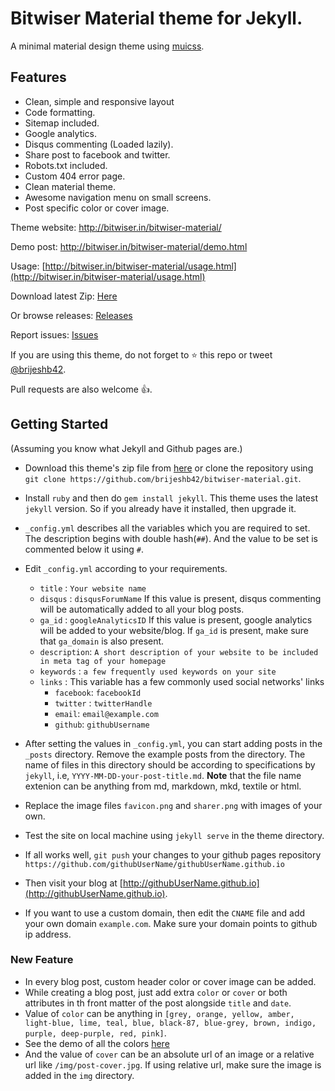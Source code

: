 # Bitwiser Material theme for Jekyll.
A minimal material design theme using [muicss](https://www.muicss.com).

## Features

* Clean, simple and responsive layout
* Code formatting.
* Sitemap included.
* Google analytics.
* Disqus commenting (Loaded lazily).
* Share post to facebook and twitter.
* Robots.txt included.
* Custom 404 error page.
* Clean material theme.
* Awesome navigation menu on small screens.
* Post specific color or cover image.

Theme website: http://bitwiser.in/bitwiser-material/

Demo post: http://bitwiser.in/bitwiser-material/demo.html

Usage: [http://bitwiser.in/bitwiser-material/usage.html](http://bitwiser.in/bitwiser-material/usage.html)

Download latest Zip: [Here](https://goo.gl/VWBbHF)

Or browse releases: [Releases](https://github.com/brijeshb42/bitwiser-material/releases)

Report issues: [Issues](https://github.com/brijeshb42/bitwiser-material/issues/new)

If you are using this theme, do not forget to :star: this repo or tweet [@brijeshb42](https://twitter.com/brijeshb42).

Pull requests are also welcome :thumbsup:.


## Getting Started

(Assuming you know what Jekyll and Github pages are.)

* Download this theme's zip file from [here](https://goo.gl/VWBbHF) or clone the repository using ```git clone https://github.com/brijeshb42/bitwiser-material.git```.

* Install ```ruby``` and then do ```gem install jekyll```. This theme uses the latest ```jekyll``` version. So if you already have it installed, then upgrade it.

* ```_config.yml``` describes all the variables which you are required to set. The description begins with double hash(```##```). And the value to be set is commented below it using ```#```.

* Edit ```_config.yml``` according to your requirements.
	* ```title``` : ```Your website name```
	* ```disqus``` : ```disqusForumName```
		If this value is present, disqus commenting will be automatically added to all your blog posts.
	* ```ga_id``` : ```googleAnalyticsID```
		If this value is present, google analytics will be added to your website/blog.
		If ```ga_id``` is present, make sure that ```ga_domain``` is also present.
	* ```description```: ```A short description of your website to be included in meta tag of your homepage```
	* ```keywords``` : ```a few frequently used keywords on your site```
	* ```links``` : This variable has a few commonly used social networks' links
		* ```facebook```: ```facebookId```
		* ```twitter``` : ```twitterHandle```
		* ```email```: ```email@example.com```
		* ```github```: ```githubUsername```

* After setting the values in ```_config.yml```, you can start adding posts in the ```_posts``` directory. Remove the example posts from the directory. The name of files in this directory should be according to specifications by ```jekyll```, i.e, ```YYYY-MM-DD-your-post-title.md```. **Note** that the file name extenion can be anything from md, markdown, mkd, textile or html.

* Replace the image files ```favicon.png``` and ```sharer.png``` with images of your own.

* Test the site on local machine using ```jekyll serve``` in the theme directory.

* If all works well, ```git push``` your changes to your github pages repository ```https://github.com/githubUserName/githubUserName.github.io```

* Then visit your blog at [http://githubUserName.github.io](http://githubUserName.github.io).

* If you want to use a custom domain, then edit the ```CNAME``` file and add your own domain ```example.com```. Make sure your domain points to github ip address.


### New Feature

* In every blog post, custom header color or cover image can be added.
* While creating a blog post, just add extra `color` or `cover` or both attributes in th front matter of the post alongside `title` and `date`.
* Value of `color` can be anything in `[grey, orange, yellow, amber, light-blue, lime, teal, blue, black-87, blue-grey, brown, indigo, purple, deep-purple, red, pink]`.
* See the demo of all the colors [here](http://bitwiser.in/bitwiser-material/2015/07/12/color-choices.html)
* And the value of `cover` can be an absolute url of an image or a relative url like `/img/post-cover.jpg`. If using relative url, make sure the image is added in the `img` directory.

